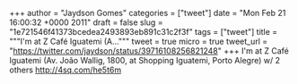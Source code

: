 
+++
author = "Jaydson Gomes"
categories = ["tweet"]
date = "Mon Feb 21 16:00:32 +0000 2011"
draft = false
slug = "1e721546f41373bcedea2493893eb891c31c2f3f"
tags = ["tweet"]
title = """I'm at Z Café Iguatemi (A..."""
tweet = true
micro = true
tweet_url = "https://twitter.com/jaydson/status/39716108256821248"
+++
I'm at Z Café Iguatemi (Av. João Wallig, 1800, at Shopping Iguatemi, Porto Alegre) w/ 2 others http://4sq.com/he5t6m
